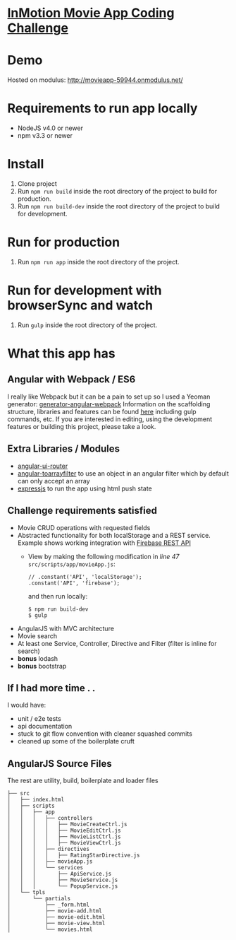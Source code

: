 # [InMotion Movie App Coding Challenge](./CHALLENGE.md)

# Demo
Hosted on modulus: http://movieapp-59944.onmodulus.net/

# Requirements to run app locally
- NodeJS v4.0 or newer
- npm v3.3 or newer

# Install
1. Clone project
1. Run `npm run build` inside the root directory of the project to build for production.
1. Run `npm run build-dev` inside the root directory of the project to build for development.

# Run for production
1. Run `npm run app` inside the root directory of the project.

# Run for development with browserSync and watch
1. Run `gulp` inside the root directory of the project.

# What this app has
## Angular with Webpack / ES6
I really like Webpack but it can be a pain to set up so I used a Yeoman generator:
[generator-angular-webpack](https://www.npmjs.com/package/generator-angular-webpack)
Information on the scaffolding structure, libraries and features can be found [here](https://github.com/KarolAltamirano/generator-angular-webpack/blob/master/app/templates/common/README.md)
including gulp commands, etc.
If you are interested in editing, using the development features or building this project, please take a look.

## Extra Libraries / Modules
- [angular-ui-router](https://github.com/angular-ui/ui-router)
- [angular-toarrayfilter](https://github.com/petebacondarwin/angular-toArrayFilter) to use an object in an angular filter
which by default can only accept an array
- [expressjs](http://expressjs.com/) to run the app using html push state

## Challenge requirements satisfied
- Movie CRUD operations with requested fields
- Abstracted functionality for both localStorage and a REST service. Example shows working integration with [Firebase REST API](https://www.firebase.com/docs/rest/api/)
    - View by making the following modification in _line 47_ `src/scripts/app/movieApp.js`:

        ```
        // .constant('API', 'localStorage');
        .constant('API', 'firebase');
        ```

        and then run locally:

        ```
        $ npm run build-dev
        $ gulp
        ```
- AngularJS with MVC architecture
- Movie search
- At least one Service, Controller, Directive and Filter (filter is inline for search)
- **bonus** lodash
- **bonus** bootstrap

## If I had more time . .
I would have:

- unit / e2e tests
- api documentation
- stuck to git flow convention with cleaner squashed commits
- cleaned up some of the boilerplate cruft

## AngularJS Source Files
The rest are utility, build, boilerplate and loader files

```
├── src
│   ├── index.html
│   ├── scripts
│   │   ├── app
│   │   │   ├── controllers
│   │   │   │   ├── MovieCreateCtrl.js
│   │   │   │   ├── MovieEditCtrl.js
│   │   │   │   ├── MovieListCtrl.js
│   │   │   │   ├── MovieViewCtrl.js
│   │   │   ├── directives
│   │   │   │   ├── RatingStarDirective.js
│   │   │   ├── movieApp.js
│   │   │   └── services
│   │   │       ├── ApiService.js
│   │   │       ├── MovieService.js
│   │   │       └── PopupService.js
│   └── tpls
│       └── partials
│           ├── _form.html
│           ├── movie-add.html
│           ├── movie-edit.html
│           ├── movie-view.html
│           └── movies.html
```


